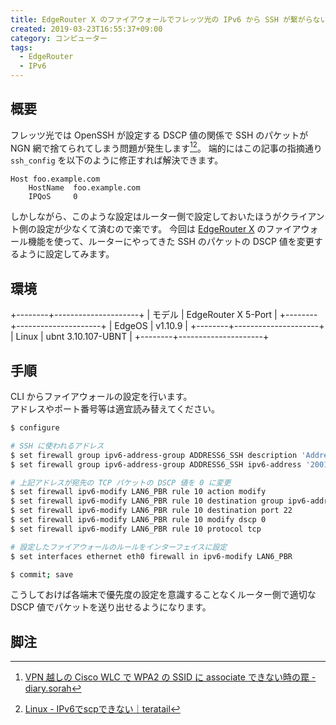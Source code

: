 ```yaml
---
title: EdgeRouter X のファイアウォールでフレッツ光の IPv6 から SSH が繫がらない問題を解決する
created: 2019-03-23T16:55:37+09:00
category: コンピューター
tags:
  - EdgeRouter
  - IPv6
---
```

## 概要

フレッツ光では OpenSSH が設定する DSCP 値の関係で SSH のパケットが NGN 網で捨てられてしまう問題が発生します[^1][^2]。
端的にはこの記事の指摘通り `ssh_config` を以下のように修正すれば解決できます。

```
Host foo.example.com
    HostName  foo.example.com
    IPQoS     0
```

しかしながら、このような設定はルーター側で設定しておいたほうがクライアント側の設定が少なくて済むので楽です。
今回は [EdgeRouter X](https://store.ui.com/us/en/products/er-x) のファイアウォール機能を使って、ルーターにやってきた SSH のパケットの DSCP 値を変更するように設定してみます。

## 環境

+--------+---------------------+
| モデル | EdgeRouter X 5-Port |
+--------+---------------------+
| EdgeOS | v1.10.9             |
+--------+---------------------+
| Linux  | ubnt 3.10.107-UBNT  |
+--------+---------------------+

## 手順

CLI からファイアウォールの設定を行います。  
アドレスやポート番号等は適宜読み替えてください。

<!-- more -->

```bash
$ configure

# SSH に使われるアドレス
$ set firewall group ipv6-address-group ADDRESS6_SSH description 'Addresses for SSH'
$ set firewall group ipv6-address-group ADDRESS6_SSH ipv6-address '2001:db8::1'

# 上記アドレスが宛先の TCP パケットの DSCP 値を 0 に変更
$ set firewall ipv6-modify LAN6_PBR rule 10 action modify
$ set firewall ipv6-modify LAN6_PBR rule 10 destination group ipv6-address-group ADDRESS6_SSH
$ set firewall ipv6-modify LAN6_PBR rule 10 destination port 22
$ set firewall ipv6-modify LAN6_PBR rule 10 modify dscp 0
$ set firewall ipv6-modify LAN6_PBR rule 10 protocol tcp

# 設定したファイアウォールのルールをインターフェイスに設定
$ set interfaces ethernet eth0 firewall in ipv6-modify LAN6_PBR

$ commit; save
```

こうしておけば各端末で優先度の設定を意識することなくルーター側で適切な DSCP 値でパケットを送り出せるようになります。

## 脚注

[^1]: [VPN 越しの Cisco WLC で WPA2 の SSID に associate できない時の罠 - diary.sorah](https://diary.sorah.jp/2017/06/18/wlc-over-flets-ngn-dscp)
[^2]: [Linux - IPv6でscpできない｜teratail](https://teratail.com/questions/109654)
